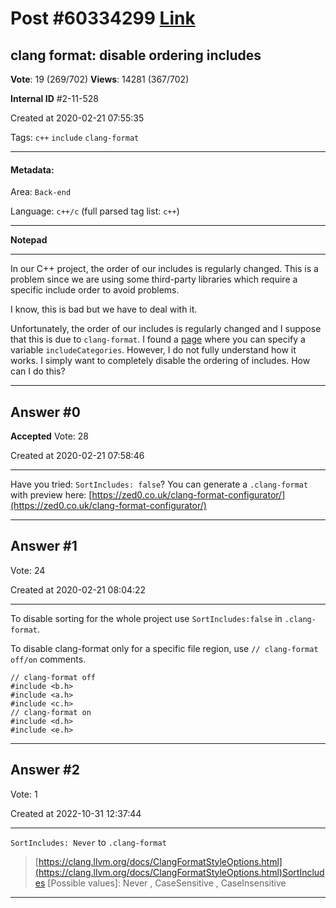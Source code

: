 
# Post \#60334299 [Link](https://stackoverflow.com/questions/60334299/)

## clang format: disable ordering includes

**Vote**: 19 (269/702) **Views**: 14281 (367/702) 

**Internal ID** \#2-11-528

Created at 2020-02-21 07:55:35

Tags: `c++` `include` `clang-format`

----------

#### Metadata:

Area: `Back-end`

Language: `c++/c` (full parsed tag list: `c++`)

----------

**Notepad**


----------

In our C++ project, the order of our includes is regularly changed. This is a problem since we are using some third-party libraries which require a specific include order to avoid problems. 

I know, this is bad but we have to deal with it. 

Unfortunately, the order of our includes is regularly changed and I suppose that this is due to `clang-format`. I found a [page](https://clang.llvm.org/docs/ClangFormatStyleOptions.html) where you can specify a variable `includeCategories`. 
However, I do not fully understand how it works. 
I simply want to completely disable the ordering of includes. 
How can I do this? 


----------
        
## Answer \#0

**Accepted** Vote: 28

Created at 2020-02-21 07:58:46

------------

Have you tried: `SortIncludes: false`?
You can generate a `.clang-format` with preview here: [https://zed0.co.uk/clang-format-configurator/](https://zed0.co.uk/clang-format-configurator/)


------------
    
    
## Answer \#1

 Vote: 24

Created at 2020-02-21 08:04:22

------------

To disable sorting for the whole project use `SortIncludes:false` in `.clang-format`.

To disable clang-format only for a specific file region, use `// clang-format off/on` comments.

```
// clang-format off
#include <b.h>
#include <a.h>
#include <c.h>
// clang-format on
#include <d.h>
#include <e.h>
```



------------
    
    
## Answer \#2

 Vote: 1

Created at 2022-10-31 12:37:44

------------

`SortIncludes: Never` to `.clang-format`
> [https://clang.llvm.org/docs/ClangFormatStyleOptions.html](https://clang.llvm.org/docs/ClangFormatStyleOptions.html)SortIncludes [Possible values]: Never , CaseSensitive , CaseInsensitive


------------
    
    